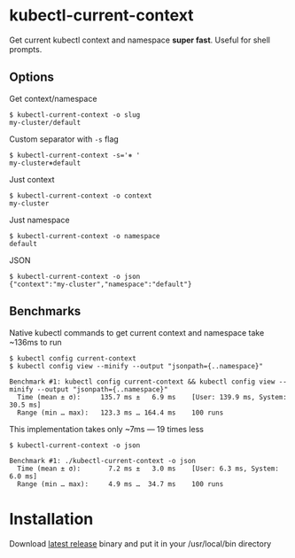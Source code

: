 # kubectl-current-context

Get current kubectl context and namespace **super fast**. Useful for shell prompts.

## Options

Get context/namespace
```
$ kubectl-current-context -o slug
my-cluster/default
```

Custom separator with `-s` flag
```
$ kubectl-current-context -s='⎈ '
my-cluster⎈default
```

Just context
```
$ kubectl-current-context -o context
my-cluster
```

Just namespace
```
$ kubectl-current-context -o namespace
default
```

JSON
```
$ kubectl-current-context -o json
{"context":"my-cluster","namespace":"default"}
```

## Benchmarks

Native kubectl commands to get current context and namespace take ~136ms to run

```
$ kubectl config current-context
$ kubectl config view --minify --output "jsonpath={..namespace}"
```

```
Benchmark #1: kubectl config current-context && kubectl config view --minify --output "jsonpath={..namespace}"
  Time (mean ± σ):     135.7 ms ±   6.9 ms    [User: 139.9 ms, System: 30.5 ms]
  Range (min … max):   123.3 ms … 164.4 ms    100 runs
```

This implementation takes only ~7ms — 19 times less

```
$ kubectl-current-context -o json
```

```
Benchmark #1: ./kubectl-current-context -o json
  Time (mean ± σ):       7.2 ms ±   3.0 ms    [User: 6.3 ms, System: 6.0 ms]
  Range (min … max):     4.9 ms …  34.7 ms    100 runs
```

# Installation

Download [latest release](https://github.com/Nitive/kubectl-current-context/releases/latest) binary and put it in your /usr/local/bin directory
